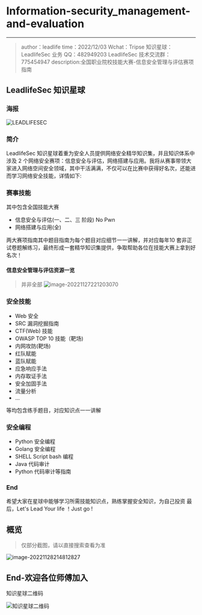# Information-security_management-and-evaluation
---
> author：leadlife
> time：2022/12/03
> Wchat：Tripse
> 知识星球：LeadlifeSec
> 业务 QQ：482949203
> LeadlifeSec 技术交流群：775454947
> description:全国职业院校技能大赛-信息安全管理与评估赛项指南

## LeadlifeSec 知识星球

### 海报
![LEADLIFESEC](https://security-note.oss-cn-hangzhou.aliyuncs.com/LEADLIFESEC.gif)

### 简介
LeadlifeSec 知识星球着重为安全人员提供网络安全精华知识集，并且知识体系中涉及 2 个网络安全赛项：信息安全与评估，网络搭建与应用。我将从赛事带领大家进入网络空间安全领域，其中干活满满，不仅可以在比赛中获得好名次，还能进而学习网络安全技能，详情如下:

### 赛事技能

其中包含全国技能大赛
* 信息安全与评估(一、二、三 阶段) No Pwn
* 网络搭建与应用(全)

两大赛项指南其中题目指南为每个题目对应细节一一讲解，并对应每年10 套非正试卷题解练习，最终形成一套精华知识集提供，争取帮助各位在技能大赛上拿到好名次！

#### 信息安全管理与评估资源一览

> 并非全部
![image-20221127221203070](C:\Users\Tripse\AppData\Roaming\Typora\typora-user-images\image-20221127221203070.png)

### 安全技能
* Web 安全
* SRC 漏洞挖掘指南
* CTF(Web) 技能
* OWASP TOP 10 技能（靶场)
* 内网攻防(靶场)
* 红队赋能
* 蓝队赋能
* 应急响应手法
* 内存取证手法
* 安全加固手法
* 流量分析
* …

等均包含练手题目，对应知识点一一讲解 

### 安全编程

* Python 安全编程
* Golang 安全编程
* SHELL Script bash 编程
* Java 代码审计
* Python 代码审计等指南 

### End

希望大家在星球中能够学习所需技能知识点，熟练掌握安全知识，为自己投资 最后，Let's Lead Your life ！Just go !



## 概览

> 仅部分截图，请以直接搜索查看为准

![image-20221128214812827](https://security-note.oss-cn-hangzhou.aliyuncs.com/image-20221128214812827.png)



## End-欢迎各位师傅加入

知识星球二维码

![知识星球二维码](https://security-note.oss-cn-hangzhou.aliyuncs.com/知识星球二维码.jpg)

